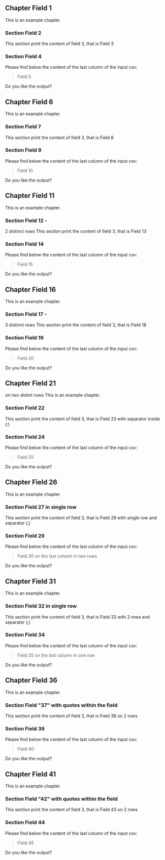 ## Chapter Field 1
This is an example chapter.

### Section  Field 2
This section print the content of field 3, that is Field  3

### Section  Field 4
Please find below the content of the last column of the input csv:

> Field 5


Do you like the output?
## Chapter Field 6
This is an example chapter.

### Section  Field 7
This section print the content of field 3, that is Field 8

### Section  Field 9
Please find below the content of the last column of the input csv:

> Field  10


Do you like the output?
## Chapter Field 11
This is an example chapter.

### Section  Field 12 -
2 distinct rows
This section print the content of field 3, that is Field 13

### Section  Field 14
Please find below the content of the last column of the input csv:

> Field 15


Do you like the output?
## Chapter Field 16
This is an example chapter.

### Section  Field 17 -
3 distinct
  rows
This section print the content of field 3, that is Field 18

### Section  Field 19
Please find below the content of the last column of the input csv:

> Field 20


Do you like the output?
## Chapter Field 21
on two distint rows
This is an example chapter.

### Section Field 22
This section print the content of field 3, that is Field 23 with separator
inside (;)

### Section Field 24
Please find below the content of the last column of the input csv:

>  Field 25


Do you like the output?
## Chapter Field 26
This is an example chapter.

### Section Field 27 in single row
This section print the content of field 3, that is Field 28 with single row and separator (;)

### Section Field 29
Please find below the content of the last column of the input csv:

> Field 30
on the last column in two rows


Do you like the output?
## Chapter Field 31
This is an example chapter.

### Section Field 32 in single row
This section print the content of field 3, that is Field 33 with 2 rows
and separator (;)

### Section Field 34
Please find below the content of the last column of the input csv:

> Field 35 on the last column in one row


Do you like the output?
## Chapter Field 36
This is an example chapter.

### Section Field "37" with quotes within the field
This section print the content of field 3, that is Field 38 on
2 rows

### Section Field 39
Please find below the content of the last column of the input csv:

> Field 40


Do you like the output?
## Chapter Field 41
This is an example chapter.

### Section Field "42" with quotes within the field
This section print the content of field 3, that is Field 43 on
2 rows

### Section Field 44
Please find below the content of the last column of the input csv:

> Field 45


Do you like the output?
